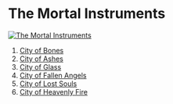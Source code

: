 <h1 style="colour: Green;">The Mortal Instruments</h1>
<main>
  <a href="#"><img src="https://is4-ssl.mzstatic.com/image/thumb/Video1/v4/0b/28/f1/0b28f1b2-7000-a1de-ab6c-262656b9e70c/pr_source.lsr/268x0w.png" alt="The Mortal Instruments"></a>
  <ol> 
   <li><a href="https://www.goodreads.com/book/show/256683.City_of_Bones">City of Bones</a></li>
   <li><a href="https://www.goodreads.com/book/show/1582996.City_of_Ashes">City of Ashes</a></li>
   <li><a href="https://www.goodreads.com/book/show/3777732-city-of-glass">City of Glass</a></li>
   <li><a href="https://www.goodreads.com/book/show/6752378-city-of-fallen-angels">City of Fallen Angels</a></li>
   <li><a href="https://www.goodreads.com/book/show/8755776-city-of-lost-souls">City of Lost Souls</a></li>
   <li><a href="https://www.goodreads.com/book/show/8755785-city-of-heavenly-fire">City of Heavenly Fire</a></li>
  </ol>
